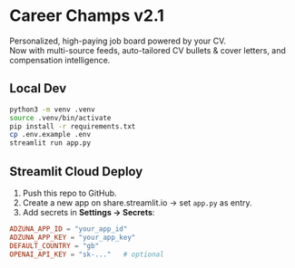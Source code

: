 # Career Champs v2.1

Personalized, high-paying job board powered by your CV.  
Now with multi-source feeds, auto-tailored CV bullets & cover letters, and compensation intelligence.

## Local Dev
```bash
python3 -m venv .venv
source .venv/bin/activate
pip install -r requirements.txt
cp .env.example .env
streamlit run app.py
```

## Streamlit Cloud Deploy
1. Push this repo to GitHub.  
2. Create a new app on share.streamlit.io → set `app.py` as entry.  
3. Add secrets in **Settings → Secrets**:
```toml
ADZUNA_APP_ID = "your_app_id"
ADZUNA_APP_KEY = "your_app_key"
DEFAULT_COUNTRY = "gb"
OPENAI_API_KEY = "sk-..."   # optional
```
